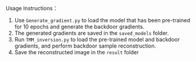 Usage Instructions：

1. Use `Generate_gradient.py` to load the model that has been pre-trained for 10 epochs and generate the backdoor gradients. 
2. The generated gradients are saved in the `saved_models` folder.
3. Run `TMM_inversion.py` to load the pre-trained model and backdoor gradients, and perform backdoor sample reconstruction.
4. Save the reconstructed image in the `result` folder